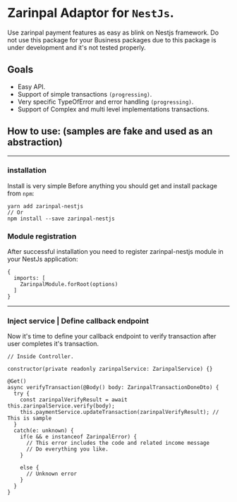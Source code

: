 # Zarinpal Adaptor for `NestJs`.
Use zarinpal payment features as easy as blink on Nestjs framework.
Do not use this package for your Business packages due to this package is under development and it's not tested properly.

## Goals
- Easy API.
- Support of simple transactions `(progressing)`.
- Very specific TypeOfError and error handling `(progressing)`.
- Support of Complex and multi level implementations transactions.

## How to use: (samples are fake and used as an abstraction)
---
### installation
Install is very simple 
Before anything you should get and install package from `npm`:
```
yarn add zarinpal-nestjs
// Or
npm install --save zarinpal-nestjs
```

### Module registration
After successful installation you need to register zarinpal-nestjs module in your NestJs application:

```
{
  imports: [
    ZarinpalModule.forRoot(options)
  ]
}
```
---

### Inject service | Define callback endpoint
Now it's time to define your callback endpoint to verify transaction after user completes it's transaction.

```
// Inside Controller.

constructor(private readonly zarinpalService: ZarinpalService) {}

@Get()
async verifyTransaction(@Body() body: ZarinpalTransactionDoneDto) {
  try {
    const zarinpalVerifyResult = await this.zarinpalService.verify(body);
    this.paymentService.updateTransaction(zarinpalVerifyResult); // This is sample
  }
  catch(e: unknown) {
    if(e && e instanceof ZarinpalError) {
      // This error includes the code and related income message
      // Do everything you like.
    }

    else {
      // Unknown error
    }
  }
}
```
